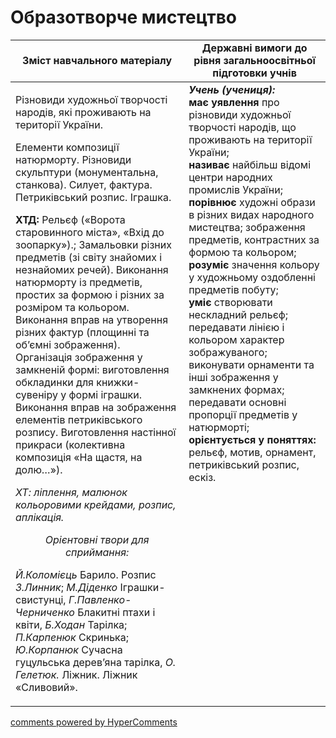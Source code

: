 <div id="hypercomments_widget" class="js-hypercomments-widget invisible"></div>

Образотворче мистецтво
=============================================

<table>
  <tr>
    <td width="55%" align="center"><b>Зміст навчального матеріалу</b></td>
    <td width="45%" align="center"><b>Державні вимоги до рівня загальноосвітньої підготовки учнів</b></td>
  </tr>
<tbody>
  <tr>
    <td width="55%" style="vertical-align:top !important;">
<p>Різновиди художньої творчості народів, які проживають на території України.</p>
<p>Елементи композиції натюрморту. Різновиди скульптури (монументальна, станкова). Силует, фактура. Петриківський розпис. Іграшка.</p>    
<p><b>ХТД:</b> Рельєф («Ворота старовинного міста», «Вхід до зоопарку»).; Замальовки різних предметів (зі світу знайомих і незнайомих речей). Виконання натюрморту із предметів, простих за формою і різних за розміром та кольором. Виконання вправ на утворення різних фактур (площинні та об’ємні зображення). Організація зображення у замкненій формі: виготовлення обкладинки для книжки-сувеніру у формі іграшки. Виконання вправ на зображення елементів петриківського розпису.  Виготовлення настінної прикраси (колективна композиція «На щастя, на долю…»).</p>
<p><i>ХТ: ліплення, малюнок кольоровими крейдами, розпис, аплікація.</i></p>
<center><i>Орієнтовні твори для сприймання:</i></center>
<p><i>Й.Коломієць</i> Барило. Розпис <i>З.Линник</i>; <i>М.Діденко</i> Іграшки-свистунці, <i>Г.Павленко-Черниченко</i> Блакитні птахи і квіти, <i>Б.Ходан</i> Тарілка;  <i>П.Карпенюк</i> Скринька; <i>Ю.Корпанюк</i> Сучасна гуцульська дерев’яна тарілка, <i>О. Гелетюк.</i> Ліжник. Ліжник «Сливовий».</p>
	</td>
<td width="45%" style="vertical-align:top !important;"><b><i>Учень (учениця):</i></b><br>
<b>має уявлення</b> про різновиди художньої творчості народів, що проживають на території України;<br>
<b>називає</b> найбільш відомі центри народних промислів України;<br>
<b>порівнює</b> художні образи в різних видах народного мистецтва; зображення предметів, контрастних за формою та кольором;<br>
<b>розуміє</b> значення кольору у художньому оздобленні предметів побуту;<br>
<b>уміє</b> створювати нескладний рельєф; передавати лінією і кольором характер зображуваного; виконувати орнаменти та інші зображення у замкнених формах; передавати основні пропорції предметів у натюрморті;<br>
<b>орієнтується у поняттях:</b> рельєф, мотив, орнамент, петриківський розпис, ескіз.<br>
</td>
	</tr>
</tbody>
</table>

<div class="js-hypercomments-container">
<a href="http://hypercomments.com" class="hc-link" title="comments widget">comments powered by HyperComments</a>
</div>